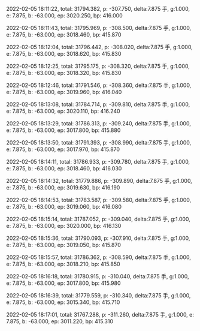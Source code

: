 2022-02-05 18:11:22, total: 31794.382, p: -307.750, delta:7.875 手, g:1.000, e: 7.875, b: -63.000, ep: 3020.250, bp: 416.000

2022-02-05 18:11:43, total: 31795.969, p: -308.500, delta:7.875 手, g:1.000, e: 7.875, b: -63.000, ep: 3018.460, bp: 415.870

2022-02-05 18:12:04, total: 31796.442, p: -308.020, delta:7.875 手, g:1.000, e: 7.875, b: -63.000, ep: 3018.620, bp: 415.830

2022-02-05 18:12:25, total: 31795.175, p: -308.320, delta:7.875 手, g:1.000, e: 7.875, b: -63.000, ep: 3018.320, bp: 415.830

2022-02-05 18:12:46, total: 31791.546, p: -308.360, delta:7.875 手, g:1.000, e: 7.875, b: -63.000, ep: 3019.960, bp: 416.040

2022-02-05 18:13:08, total: 31784.714, p: -309.810, delta:7.875 手, g:1.000, e: 7.875, b: -63.000, ep: 3020.110, bp: 416.240

2022-02-05 18:13:29, total: 31786.313, p: -309.240, delta:7.875 手, g:1.000, e: 7.875, b: -63.000, ep: 3017.800, bp: 415.880

2022-02-05 18:13:50, total: 31791.393, p: -308.990, delta:7.875 手, g:1.000, e: 7.875, b: -63.000, ep: 3017.970, bp: 415.870

2022-02-05 18:14:11, total: 31786.933, p: -309.780, delta:7.875 手, g:1.000, e: 7.875, b: -63.000, ep: 3018.460, bp: 416.030

2022-02-05 18:14:32, total: 31779.886, p: -309.890, delta:7.875 手, g:1.000, e: 7.875, b: -63.000, ep: 3019.630, bp: 416.190

2022-02-05 18:14:53, total: 31783.587, p: -309.580, delta:7.875 手, g:1.000, e: 7.875, b: -63.000, ep: 3019.060, bp: 416.080

2022-02-05 18:15:14, total: 31787.052, p: -309.040, delta:7.875 手, g:1.000, e: 7.875, b: -63.000, ep: 3020.000, bp: 416.130

2022-02-05 18:15:36, total: 31790.093, p: -307.910, delta:7.875 手, g:1.000, e: 7.875, b: -63.000, ep: 3019.050, bp: 415.870

2022-02-05 18:15:57, total: 31786.362, p: -308.590, delta:7.875 手, g:1.000, e: 7.875, b: -63.000, ep: 3018.210, bp: 415.850

2022-02-05 18:16:18, total: 31780.915, p: -310.040, delta:7.875 手, g:1.000, e: 7.875, b: -63.000, ep: 3017.800, bp: 415.980

2022-02-05 18:16:39, total: 31779.559, p: -310.340, delta:7.875 手, g:1.000, e: 7.875, b: -63.000, ep: 3015.340, bp: 415.710

2022-02-05 18:17:01, total: 31767.288, p: -311.260, delta:7.875 手, g:1.000, e: 7.875, b: -63.000, ep: 3011.220, bp: 415.310